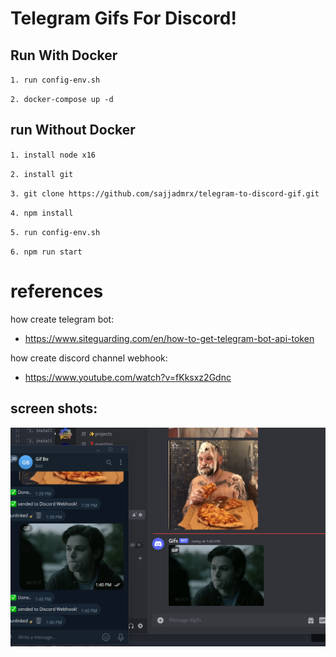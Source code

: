 # Telegram Gifs For Discord!

## Run With Docker

`1. run config-env.sh`

`2. docker-compose up -d`

## run Without Docker

`1. install node x16`

`2. install git`

`3. git clone https://github.com/sajjadmrx/telegram-to-discord-gif.git`

`4. npm install`

`5. run config-env.sh`

`6. npm run start`

# references

how create telegram bot:

+ https://www.siteguarding.com/en/how-to-get-telegram-bot-api-token

how create discord channel webhook:

+ https://www.youtube.com/watch?v=fKksxz2Gdnc


## screen shots:

<img src="./github/Screenshot%202023-02-19%20134202.png"/>